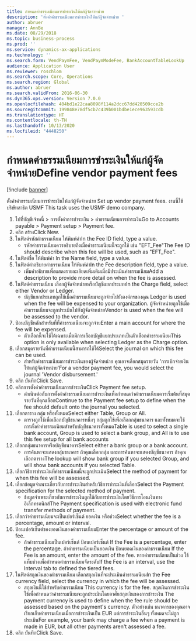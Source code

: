```yaml
---
title: กำหนดค่าธรรมเนียมการชำระเงินให้แก่ผู้จัดจำหน่าย
description: 'ตั้งค่าค่าธรรมเนียมการชำระเงินให้แก่ผู้จัดจำหน่าย '
author: abruer
manager: AnnBe
ms.date: 08/29/2018
ms.topic: business-process
ms.prod: ''
ms.service: dynamics-ax-applications
ms.technology: ''
ms.search.form: VendPaymFee, VendPaymModeFee, BankAccountTableLookUp
audience: Application User
ms.reviewer: roschlom
ms.search.scope: Core, Operations
ms.search.region: Global
ms.author: abruer
ms.search.validFrom: 2016-06-30
ms.dyn365.ops.version: Version 7.0.0
ms.openlocfilehash: 404bd1e22caa8098f114a2dcc67dd420509cce2b
ms.sourcegitcommit: 199848e78df5cb7c439b001bdbe1ece963593cdb
ms.translationtype: HT
ms.contentlocale: th-TH
ms.lasthandoff: 10/13/2020
ms.locfileid: "4448250"
---
```

# <a name="define-vendor-payment-fees"></a><span data-ttu-id="b8cbb-103">กำหนดค่าธรรมเนียมการชำระเงินให้แก่ผู้จัดจำหน่าย</span><span class="sxs-lookup"><span data-stu-id="b8cbb-103">Define vendor payment fees</span></span>

[!include [banner](../../includes/banner.md)]

<span data-ttu-id="b8cbb-104">ตั้งค่าค่าธรรมเนียมการชำระเงินให้แก่ผู้จัดจำหน่าย </span><span class="sxs-lookup"><span data-stu-id="b8cbb-104">Set up vendor payment fees.</span></span> <span data-ttu-id="b8cbb-105">งานนี้ใช้บริษัทสาธิต USMF </span><span class="sxs-lookup"><span data-stu-id="b8cbb-105">This task uses the USMF demo company.</span></span>

1. <span data-ttu-id="b8cbb-106">ไปที่บัญชีเจ้าหนี้ > การตั้งค่าการชำระเงิน > ค่าธรรมเนียมการชำระเงิน</span><span class="sxs-lookup"><span data-stu-id="b8cbb-106">Go to Accounts payable > Payment setup > Payment fee.</span></span>
2. <span data-ttu-id="b8cbb-107">คลิก สร้าง</span><span class="sxs-lookup"><span data-stu-id="b8cbb-107">Click New.</span></span>
3. <span data-ttu-id="b8cbb-108">ในฟิลด์รหัสค่าธรรมเนียม ให้พิมพ์ค่า</span><span class="sxs-lookup"><span data-stu-id="b8cbb-108">In the Fee ID field, type a value.</span></span>
    * <span data-ttu-id="b8cbb-109">รหัสค่าธรรมเนียมควรอธิบายถึงเมื่อค่าธรรมเนียมนี้จะถูกใช้ เช่น "EFT_Fee"</span><span class="sxs-lookup"><span data-stu-id="b8cbb-109">The Fee ID should describe when this fee will be used, such as "EFT_Fee".</span></span>  
4. <span data-ttu-id="b8cbb-110">ในฟิลด์ชื่อ ให้พิมพ์ค่า </span><span class="sxs-lookup"><span data-stu-id="b8cbb-110">In the Name field, type a value.</span></span>
5. <span data-ttu-id="b8cbb-111">ในฟิลด์คำอธิบายค่าธรรมเนียม ให้พิมพ์ค่า</span><span class="sxs-lookup"><span data-stu-id="b8cbb-111">In the Fee description field, type a value.</span></span>
    * <span data-ttu-id="b8cbb-112">เพิ่มคำอธิบายเพื่อแสดงรายละเอียดเพิ่มเติมเมื่อมีประเมินค่าธรรมเนียม</span><span class="sxs-lookup"><span data-stu-id="b8cbb-112">Add a description to provide more detail on when the fee is assessed.</span></span>  
6. <span data-ttu-id="b8cbb-113">ในฟิลด์ค่าธรรมเนียม เลือกผู้จัดจำหน่ายหรือบัญชีแยกประเภท</span><span class="sxs-lookup"><span data-stu-id="b8cbb-113">In the Charge field, select either Vendor or Ledger.</span></span>
    * <span data-ttu-id="b8cbb-114">บัญชีแยกประเภทถูกใช้เมื่อค่าธรรมเนียมจะถูกจ่ายไปยังองค์กรของคุณ </span><span class="sxs-lookup"><span data-stu-id="b8cbb-114">Ledger is used when the fee will be expensed to your organization.</span></span>  <span data-ttu-id="b8cbb-115">ผู้จัดจำหน่ายถูกใช้เมื่อค่าธรรมเนียมจะถูกประเมินไปยังผู้จัดจำหน่าย</span><span class="sxs-lookup"><span data-stu-id="b8cbb-115">Vendor is used when the fee will be assessed to the vendor.</span></span>  
7. <span data-ttu-id="b8cbb-116">ป้อนบัญชีหลักสำหรับที่ที่ค่าธรรมเนียมจะถูกจ่าย</span><span class="sxs-lookup"><span data-stu-id="b8cbb-116">Enter a main account for where the fee will be expensed.</span></span>
    * <span data-ttu-id="b8cbb-117">ตัวเลือกนี้จะใช้ได้เฉพาะเมื่อมีการเลือกบัญชีแยกประเภทเป็นตัวเลือกค่าธรรมเนียม</span><span class="sxs-lookup"><span data-stu-id="b8cbb-117">This option is only available when selecting Ledger as the Charge option.</span></span>  
8. <span data-ttu-id="b8cbb-118">เลือกสมุดรายวันที่ค่าธรรมเนียมนี้สามารถใช้ได้</span><span class="sxs-lookup"><span data-stu-id="b8cbb-118">Select the journal on which this fee can be used.</span></span> 
    * <span data-ttu-id="b8cbb-119">สำหรับค่าธรรมเนียมการชำระเงินของผู้จัดจำหน่าย คุณอาจเลือกสมุดรายวัน 'การเบิกจ่ายเงินให้แก่ผู้จัดจำหน่าย'</span><span class="sxs-lookup"><span data-stu-id="b8cbb-119">For a vendor payment fee, you would select the journal 'Vendor disbursement.'</span></span>  
9. <span data-ttu-id="b8cbb-120">คลิก บันทึก</span><span class="sxs-lookup"><span data-stu-id="b8cbb-120">Click Save.</span></span>
10. <span data-ttu-id="b8cbb-121">คลิกการตั้งค่าค่าธรรมเนียมการชำระเงิน</span><span class="sxs-lookup"><span data-stu-id="b8cbb-121">Click Payment fee setup.</span></span>
    * <span data-ttu-id="b8cbb-122">ดำเนินต่อกับการตั้งค่าค่าธรรมเนียมการชำระเงินเพื่อกำหนดว่าค่าธรรมเนียมควรเริ่มต้นที่สมุดรายวันที่คุณเลือก</span><span class="sxs-lookup"><span data-stu-id="b8cbb-122">Continue to the Payment fee setup to define when the fee should default onto the journal you selected.</span></span>  
11. <span data-ttu-id="b8cbb-123">เลือกตาราง กลุ่ม หรือทั้งหมด</span><span class="sxs-lookup"><span data-stu-id="b8cbb-123">Select either Table, Group or All.</span></span>
    * <span data-ttu-id="b8cbb-124">ตารางถูกใช้เพื่อเลือกบัญชีธนาคารหนึ่งๆ กลุ่มถูกใช้เพื่อเลือกกลุ่มธนาคาร และทั้งหมดจะใช้การตั้งค่าค่าธรรมเนียมสำหรับบัญชีธนาคารทั้งหมด</span><span class="sxs-lookup"><span data-stu-id="b8cbb-124">Table is used to select a single bank account, Group is used to select a bank group, and All is to use this fee setup for all bank accounts</span></span>  
12. <span data-ttu-id="b8cbb-125">เลือกกลุ่มธนาคารหรือบัญชีธนาคาร</span><span class="sxs-lookup"><span data-stu-id="b8cbb-125">Select either a bank group or a bank account.</span></span>
    * <span data-ttu-id="b8cbb-126">การค้นหาจะแสดงกลุ่มธนาคาร ถ้าคุณเลือกกลุ่ม และการค้นหาจะแสดงบัญชีธนาคาร ถ้าคุณเลือกตาราง</span><span class="sxs-lookup"><span data-stu-id="b8cbb-126">The lookup will show bank group if you selected Group, and will show bank accounts if you selected Table.</span></span>  
13. <span data-ttu-id="b8cbb-127">เลือกวิธีการชำระเงินที่ค่าธรรมเนียมนี้จะถูกประเมิน</span><span class="sxs-lookup"><span data-stu-id="b8cbb-127">Select the method of payment for when this fee will be assessed.</span></span>
14. <span data-ttu-id="b8cbb-128">เลือกข้อมูลจำเพาะเกี่ยวกับการชำระเงินสำหรับวิธีการชำระเงินที่เลือก</span><span class="sxs-lookup"><span data-stu-id="b8cbb-128">Select the Payment specification for the selected method of payment.</span></span>
    * <span data-ttu-id="b8cbb-129">ข้อมูลจำเพาะเกี่ยวกับการชำระเงินถูกใช้กับการชำระเงินโดยวิธีการโอนเงินทางอิเล็กทรอนิกส์</span><span class="sxs-lookup"><span data-stu-id="b8cbb-129">The Payment specification is used with electronic fund transfer methods of payment.</span></span>  
15. <span data-ttu-id="b8cbb-130">เลือกว่าค่าธรรมเนียมจะเป็นเปอร์เซ็นต์ ยอดเงิน หรือช่วง</span><span class="sxs-lookup"><span data-stu-id="b8cbb-130">Select whether the fee is a percentage, amount or interval.</span></span>
16. <span data-ttu-id="b8cbb-131">ป้อนเปอร์เซ็นต์ของยอดเงินของค่าธรรมเนียม</span><span class="sxs-lookup"><span data-stu-id="b8cbb-131">Enter the percentage or amount of the fee.</span></span>
    * <span data-ttu-id="b8cbb-132">ถ้าค่าธรรมเนียมเป็นเปอร์เซ็นต์ ป้อนเปอร์เซ็นต์ </span><span class="sxs-lookup"><span data-stu-id="b8cbb-132">If the Fee is a percentage, enter the percentage.</span></span> <span data-ttu-id="b8cbb-133">ถ้าค่าธรรมเนียมเป็นยอดเงิน ป้อนยอดเงินของค่าธรรมเนียม </span><span class="sxs-lookup"><span data-stu-id="b8cbb-133">If the Fee is an amount, enter the amount of the fee.</span></span> <span data-ttu-id="b8cbb-134">หากค่าธรรมเนียมเป็นช่วง ใช้แท็บช่วงเพื่อกำหนดค่าธรรมเนียมจัดระดับ</span><span class="sxs-lookup"><span data-stu-id="b8cbb-134">If the Fee is an interval, use the Interval tab to defined the tiered fees.</span></span>  
17. <span data-ttu-id="b8cbb-135">ในฟิลด์สกุลเงินของค่าธรรมเนียม เลือกสกุลเงินที่จะประเมินค่าธรรมเนียม</span><span class="sxs-lookup"><span data-stu-id="b8cbb-135">In the Fee currency field, select the currency in which the fee will be assessed.</span></span>
    * <span data-ttu-id="b8cbb-136">สกุลเงินนี้ใช้สำหรับค่าธรรมเนียม </span><span class="sxs-lookup"><span data-stu-id="b8cbb-136">This currency is for the fee.</span></span> <span data-ttu-id="b8cbb-137">สกุลเงินการชำระเงินใช้เพื่อกำหนดว่าค่าธรรมเนียมจะถูกประเมินโดยอาศัยสกุลเงินของการชำระเงิน </span><span class="sxs-lookup"><span data-stu-id="b8cbb-137">The payment currency is used to define when the fee rule should be assessed based on the payment's currency.</span></span> <span data-ttu-id="b8cbb-138">ตัวอย่างเช่น ธนาคารของคุณอาจเรียกเก็บค่าธรรมเนียมเมื่อการชำระเงินเป็น EUR แต่การชำระเงินอื่นๆ ทั้งหมดจะไม่ถูกประเมิน</span><span class="sxs-lookup"><span data-stu-id="b8cbb-138">For example, your bank may charge a fee when a payment is made in EUR, but all other payments aren't assessed a fee.</span></span>  
18. <span data-ttu-id="b8cbb-139">คลิก บันทึก</span><span class="sxs-lookup"><span data-stu-id="b8cbb-139">Click Save.</span></span>

